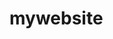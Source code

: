 <!DOCTYPE html> 
# mywebsite
 
 
<html>  
  
<head>  
    <title>Redirect</title>  
    <meta http-equiv="refresh"
        content="1; url = https://" />  
</head>
</html>